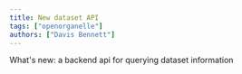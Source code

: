 ```yaml
---
title: New dataset API
tags: ["openorganelle"]
authors: ["Davis Bennett"]
---
```


What's new: a backend api for querying dataset information

